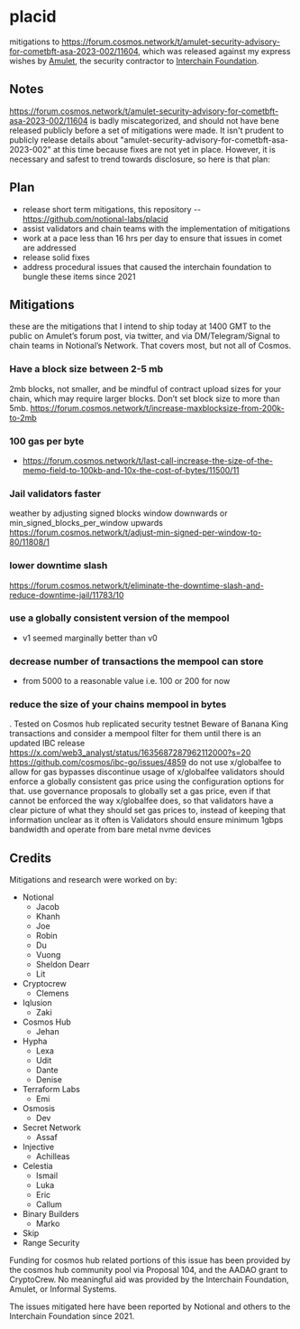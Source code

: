 # placid
mitigations to https://forum.cosmos.network/t/amulet-security-advisory-for-cometbft-asa-2023-002/11604, which was released against my express wishes by [Amulet](https://twitter.com/amuletdotdev), the security contractor to [Interchain Foundation](https://interchain.io).


## Notes

https://forum.cosmos.network/t/amulet-security-advisory-for-cometbft-asa-2023-002/11604 is badly miscategorized, and should not have bene released publicly before a set of mitigations were made.  It isn't prudent to publicly release details about "amulet-security-advisory-for-cometbft-asa-2023-002" at this time because fixes are not yet in place.  However, it is necessary and safest to trend towards disclosure, so here is that plan:



## Plan

* release short term mitigations, this repository -- https://github.com/notional-labs/placid
* assist validators and chain teams with the implementation of mitigations
* work at a pace less than 16 hrs per day to ensure that issues in comet are addressed
* release solid fixes
* address procedural issues that caused the interchain foundation to bungle these items since 2021





## Mitigations 
these are the mitigations that I intend to ship today at 1400 GMT to the public on Amulet’s forum post, via twitter, and via DM/Telegram/Signal to chain teams in Notional’s Network.  That covers most, but not all of Cosmos.


### Have a block size between 2-5 mb

2mb blocks, not smaller, and be mindful of contract upload sizes for your chain, which may require larger blocks.  Don’t set block size to more than 5mb.
https://forum.cosmos.network/t/increase-maxblocksize-from-200k-to-2mb


### 100 gas per byte
* https://forum.cosmos.network/t/last-call-increase-the-size-of-the-memo-field-to-100kb-and-10x-the-cost-of-bytes/11500/11


### Jail validators faster

weather by adjusting signed blocks window downwards or min_signed_blocks_per_window upwards
https://forum.cosmos.network/t/adjust-min-signed-per-window-to-80/11808/1


### lower downtime slash

https://forum.cosmos.network/t/eliminate-the-downtime-slash-and-reduce-downtime-jail/11783/10


### use a globally consistent version of the mempool

* v1 seemed marginally better than v0



### decrease number of transactions the mempool can store

* from 5000 to a reasonable value i.e. 100 or 200 for now



### reduce the size of your chains mempool in bytes 

.  Tested on Cosmos hub replicated security testnet
Beware of Banana King transactions and consider a mempool filter for them until there is an updated IBC release
https://x.com/web3_analyst/status/1635687287962112000?s=20
https://github.com/cosmos/ibc-go/issues/4859
do not use x/globalfee to allow for gas bypasses
discontinue usage of x/globalfee
validators should enforce a globally consistent gas price using the configuration options for that.
use governance proposals to globally set a gas price, even if that cannot be enforced the way x/globalfee does, so that validators have a clear picture of what they should set gas prices to, instead of keeping that information unclear as it often is
Validators should ensure minimum 1gbps bandwidth and operate from bare metal nvme devices





## Credits

Mitigations and research were worked on by:

* Notional
  * Jacob
  * Khanh
  * Joe
  * Robin
  * Du
  * Vuong
  * Sheldon Dearr
  * Lit
* Cryptocrew
  * Clemens
* Iqlusion
  * Zaki
* Cosmos Hub
  * Jehan
* Hypha
  * Lexa
  * Udit
  * Dante
  * Denise
* Terraform Labs
  * Emi
* Osmosis
  * Dev
* Secret Network
  * Assaf
* Injective
  * Achilleas
* Celestia
  * Ismail
  * Luka
  * Eric
  * Callum
* Binary Builders
  * Marko
* Skip
* Range Security

Funding for cosmos hub related portions of this issue has been provided by the cosmos hub community pool via Proposal 104, and the AADAO grant to CryptoCrew.  No meaningful aid was provided by the Interchain Foundation, Amulet, or Informal Systems.

The issues mitigated here have been reported by Notional and others to the Interchain Foundation since 2021.
